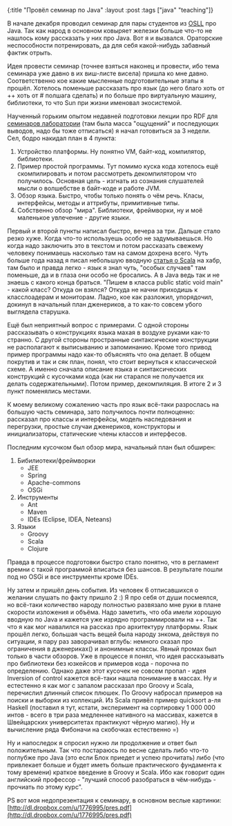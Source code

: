 {:title "Провёл семинар по Java"
 :layout :post
 :tags  ["java" "teaching"]}

 В начале декабря проводил семинар для пары студентов из [OSLL](http://osll.spb.ru/) про Java. Так как народ в основном ковыряет железки больше что-то не нашлось кому рассказать у них про Java. Вот я и вызвался. Ораторские неспособности потренировать, да для себя какой-нибудь забавный фактик отрыть.

Идея провести семинар (точнее взяться наконец и провести, ибо тема семинара уже давно в их виш-листе висела) пришла ко мне давно. Соответственно кое какие мысленные подготовительные этапы я прошёл. Хотелось поменьше рассказать про язык (до него благо хоть от ++ хоть от # полшага сделать) и по больше про виртуальную машину, библиотеки, то что Sun при жизни именовал экосистемой.

Наученный горьким опытом недавней подготовки лекции про RDF для [семинаров лаборатории](http://ailab.ifmo.ru/index.php/ru/events/4-seminars/11-swschool) (там была масса "ощущений" и последующих выводов, надо бы тоже отписаться) я начал готовиться за 3 недели. Сел, бодро накидал план в 4 пункта:

1. Устройство платформы. Ну понятно VM, байт-код, компилятор, библиотеки.
2. Пример простой программы. Тут помимо куска кода хотелось ещё скомпилировать и потом рассмотреть декомпилятором что получилось. Основная цель - изгнать из сознания слушателей мысли о волшебстве в байт-коде и работе JVM.
3. Обзор языка. Быстро, чтобы только понять о чём речь. Класы, интерфейсы, методы и аттрибуты, примитивные типы.
4. Собственно обзор "мира". Библиотеки, фреймворки, ну и моё маленькое увлечение - другие языки.

Первый и второй пункты написал быстро, вечера за три. Дальше стало резко хуже. Когда что-то используешь особо не задумываешься. Но когда надо заключить это в текстом и потом рассказать свежему человеку понимаешь насколько там на самом дохрена всего. Чуть больше года назад я писал небольшую вводную [статья о Scala](http://habrahabr.ru/blogs/programming/77750/) на хабр, там было и правда легко - язык я знал чуть, "особых случаев" там поменьше, да и в глаза они особо не бросались. А в Java ведь так и не знаешь с какого конца браться. "Пишем в класса public static void main" - какой класс? Откуда он взялся? Откуда не начни приходишь к класслоадерам и мониторам. Ладно, кое как разложил, упорядочил, докинул в начальный план дженериков, а то как-то совсем убого выглядела старушка.

Ещё был неприятный вопрос с примерами. С одной стороны рассказывать о конструкциях языка махая в воздухе руками как-то странно. С другой стороны пространные синтаксические конструкции не располагают к выписыванию и запоминанию. Кроме того привод пример программы надо как-то объяснять что она делает. В общем покрутив и так и сяк план, понял, что стоит вернуться к классической схеме. А именно сначала описание языка и синтаксических конструкций с кусочками кода (как ни старался не получается их делать содержательными). Потом пример, декомпиляция. В итоге 2 и 3 пункт поменялись местами.

К моему великому сожалению часть про язык всё-таки разрослась на большую часть семинара, зато получилось почти полноценно: рассказал про классы и интерфейсы, модель наследования и перегрузки, простые случаи дженериков, конструкторы и инициализаторы, статические члены классов и интерфесов.

Последним кусочком был обзор мира, начальный план был обширен:

1. Бибилиотеки/фреймворки
    - JEE
    - Spring
    - Apache-commons
    - OSGi
2. Инструменты
    - Ant
    - Maven
    - IDEs (Eclipse, IDEA, Neteans)
3. Языки
   - Groovy
   - Scala
   - Clojure

Правда в процессе подготовки быстро стало понятно, что в регламент времни с такой программой вписаться без шансов. В результате пошли под но OSGi и все инструменты кроме IDEs.

Ну затем и пришёл день события. Из человек 6 отписавшихся о желании слушать по факту пришло 2 :) Я про себя от души посмеялся, но всё-таки количество народу полностью развязало мне руки в плане скорости изложения и объёма. Надо заметить, что оба имели хорошую вводную по Java и кажется уже изрядно программировали на ++. Так что я как мог навалился на рассказ про архитектуру платформы. Язык прошёл легко, большая часть вещей была народу знкома, действуя по ситуации, я пару раз заворачивал вглубь: немного сказал про ограничения в дженериках(<T extends Iterable>) и анонимные классы. Явный промах был только в части обзоров. Уже в процессе я понял, что идея рассказывать про библиотеки без юзкейсов и примеров кода - порочна по определению. Однако даже этот кусочек не совсем пропал - идея Inversion of control кажется всё-таки нашла понимание в массах. Ну и естестенно я как мог с запалом рассказал про Groovy и Scala, перечислил длинный список плюшек. По Groovy набросал примеров на поиски и выборки из коллекций. Из Scala привёл пример quicksort а-ля Haskell (поставил я тут, кстати, эксперимент на сортировку 1 000 000 интов - всего в три раза медленнее нативного на массивах, кажется в Швейцарских университетах практикуют чёрную магию). Ну и вычисление ряда Фибоначи на скобочках естественно =)

Ну и напоследок я спросил нужно ли продолжение и ответ был положительным. Так что постараюсь по весне сделать либо что-то поглубже про Java (это если Блох приедет и успею прочитать) либо (что привлекает больше и будет иметь больше практического фундамента к тому времени) краткое введение в Groovy и Scala. Ибо как говорит один английский профессор - "лучший способ разобраться в чём-нибудь - прочиать по этому курс".

PS вот моя недопрезентация к семинару, в основном веслые картинки: [http://dl.dropbox.com/u/1776995/pres.pdf](http://dl.dropbox.com/u/1776995/pres.pdf)
